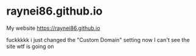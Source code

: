 # raynei86.github.io
My website
https://raynei86.github.io

fuckkkkk i just changed the "Custom Domain" setting now I can't see the site wtf is going on
